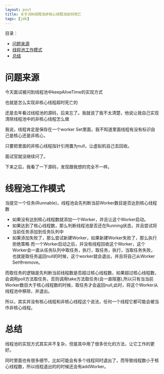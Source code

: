 ```yaml
---
layout: post
title: 关于JDK线程池非核心线程池如何死亡
tags: [jdk]
---
```

目录：
- [问题来源](#问题来源)
- [线程池工作模式](#线程池工作模式)
- [总结](#总结)


# 问题来源

今天面试被问到线程池中keepAliveTime的实现方式

也就是怎么实现非核心线程超时死亡的

还是去年看过线程池的源码，后来忘了。我就说了我不太清楚，他说让我自己实现清除线程池中的非核心线程怎么做

我说，线程肯定是保存在一个worker Set里面，我不知道里面线程有没有标识自己是核心还是非核心，

只要把里面的非核心线程指针引用置为null，让虚拟机自己去回收。

面试官就没继续问了。

下来之后，我看了一下源码，发现跟我想的完全不一样。

# 线程池工作模式

当提交一个任务(Runnable)，线程池会先判断当前Worker数目是否达到核心线程数
-    如果没有达到核心线程数就添加一个Worker，并且让这个Worker启动。
-    如果达到了核心线程数，那么判断线程池是否还在Running状态，并且尝试将当前任务添加到任务队列中
-    如果添加失败了，那么尝试新建Worker，如果新建Worker失败了，那么执行拒绝策略
而一个Worker启动之后，并没有线程回收这个Worker，这个Worker会一直从任务队列中取任务，执行，取任务，执行，当取任务失败，也就是取任务返回null的时候，这个worker就会退出，并且将自己从Worker Set中remove。

而取任务的逻辑是先判断当前线程数是否超过核心线程数，如果超过核心线程数，会调用poll方法取任务，否则调用take方法取任务(会一直阻塞),所以只有当当前Worker数目大于核心线程数的时候，取任务才会返回null,此时，将这个Worker从线程池中移除，并退出。

所以，其实并没有核心线程和非核心线程这个说法，任何一个线程它都可能会被当作非核心线程。

# 总结

线程池的实现方式其实并不复杂，但是其中用了很多优化的方法，让它工作的更好。

同时里面也有很多细节，比如可能会有多个线程同时退出了，而导致线程数小于核心线程数，所以线程退出的的时候还会有addWorker。

